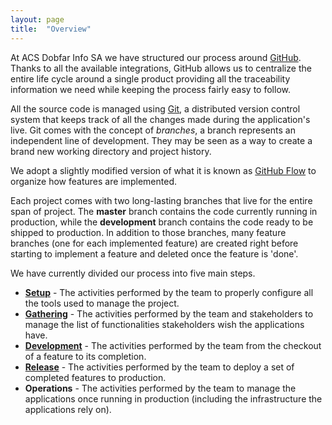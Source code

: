 ```yaml
---
layout: page
title:  "Overview"
---
```


At ACS Dobfar Info SA we have structured our process around [GitHub](https://github.com/). Thanks to all the available integrations, GitHub allows us to centralize the entire life cycle around a single product providing all the traceability information we need while keeping the process fairly easy to follow.

All the source code is managed using [Git](https://git-scm.com/), a distributed version control system that keeps track of all the changes made during the application's live. Git comes with the concept of *branches*, a branch represents an independent line of development. They may be seen as a way to create a brand new working directory and project history.

We adopt a slightly modified version of what it is known as [GitHub Flow](https://guides.github.com/introduction/flow/) to organize how features are implemented.

Each project comes with two long-lasting branches that live for the entire span of project. The **master** branch contains the code currently running in production, while the **development** branch contains the code ready to be shipped to production. In addition to those branches, many feature branches (one for each implemented feature) are created right before starting to implement a feature and deleted once the feature is 'done'.

We have currently divided our process into five main steps.

- [**Setup**](http://acsinfo.github.io/process/setup.html) - The activities performed by the team to  properly configure all the tools used to manage the project.
- [**Gathering**](http://acsinfo.github.io/process/gathering.html) - The activities performed by the team and stakeholders to manage the list of functionalities stakeholders wish the applications have.
- [**Development**](http://acsinfo.github.io/process/development.html) - The activities performed by the team from the checkout of a feature to its completion.
- [**Release**](http://acsinfo.github.io/process/release.html) - The activities performed by the team to deploy a set of completed features to production.
- **Operations** - The activities performed by the team to manage the applications once running in production (including the infrastructure the applications rely on).
